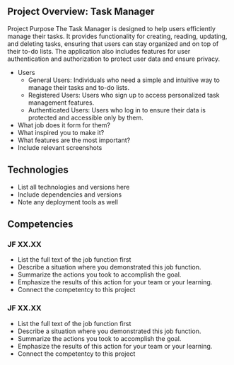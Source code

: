 ## Project Overview: Task Manager
Project Purpose
The Task Manager is designed to help users efficiently manage their tasks. It provides functionality for creating, reading, updating, and deleting tasks, ensuring that users can stay organized and on top of their to-do lists. The application also includes features for user authentication and authorization to protect user data and ensure privacy.
- Users
    - General Users: Individuals who need a simple and intuitive way to manage their tasks and to-do lists.
    - Registered Users: Users who sign up to access personalized task management features.
    - Authenticated Users: Users who log in to ensure their data is protected and accessible only by them.   
- What job does it form for them?
- What inspired you to make it?
- What features are the most important?
- Include relevant screenshots

## Technologies
- List all technologies and versions here
- Include dependencies and versions
- Note any deployment tools as well

## Competencies
### JF XX.XX
- List the full text of the job function first
- Describe a situation where you demonstrated  this job function.
- Summarize the actions you took to accomplish the goal. 
- Emphasize the results of this action for your team or your learning. 
- Connect the competentcy to this project

### JF XX.XX
- List the full text of the job function first
- Describe a situation where you demonstrated  this job function.
- Summarize the actions you took to accomplish the goal. 
- Emphasize the results of this action for your team or your learning. 
- Connect the competentcy to this project
